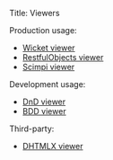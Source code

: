 Title: Viewers

Production usage:

- [Wicket viewer](wicket/about.html)
- [RestfulObjects viewer](restfulobjects/about.html)
- [Scimpi viewer](scimpi/about.html)

Development usage:

- [DnD viewer](dnd/about.html)
- [BDD viewer](bdd/about.html)

Third-party:

- [DHTMLX viewer](../../third-party/viewers/dhtmlx/about.html)
